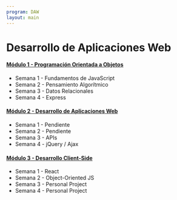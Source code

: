```yaml
---
program: DAW
layout: main
---
```


# Desarrollo de Aplicaciones Web

#### [Módulo 1 - Programación Orientada a Objetos](/daw/m1/index)

* Semana 1 - Fundamentos de JavaScript
* Semana 2 - Pensamiento Algorítmico
* Semana 3 - Datos Relacionales
* Semana 4 - Express

#### [Módulo 2 - Desarrollo de Aplicaciones Web](/daw/m2/index)

* Semana 1 - Pendiente
* Semana 2 - Pendiente
* Semana 3 - APIs
* Semana 4 - jQuery / Ajax

#### [Módulo 3 - Desarrollo Client-Side](/daw/m3/index)

* Semana 1 - React
* Semana 2 - Object-Oriented JS
* Semana 3 - Personal Project
* Semana 4 - Personal Project
